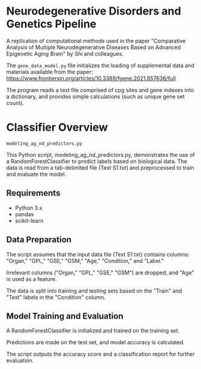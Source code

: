 # Neurodegenerative Disorders and Genetics Pipeline
A replication of computational methods used in the paper "Comparative Analysis of Multiple Neurodegenerative Diseases Based on Advanced Epigenetic Aging Brain" by Shi and colleagues.

The `gene_data_model.py` file initializes the loading of supplemental data and materials available from the paper: https://www.frontiersin.org/articles/10.3389/fgene.2021.657636/full

The program reads a text file comprised of cpg sites and gene indexes into a dictionary, and provides simple calculations (such as unique gene set count).

# Classifier Overview
`modeling_ag_nd_predictors.py`

This Python script, modeling_ag_nd_predictors.py, demonstrates the use of a RandomForestClassifier to predict labels based on biological data. The data is read from a tab-delimited file (Text S1.txt) and preprocessed to train and evaluate the model.

## Requirements
- Python 3.x
- pandas
- scikit-learn

## Data Preparation
The script assumes that the input data file (Text S1.txt) contains columns: "Organ," "GPL," "GSE," "GSM," "Age," "Condition," and "Label."

Irrelevant columns ("Organ," "GPL," "GSE," "GSM") are dropped, and "Age" is used as a feature.

The data is split into training and testing sets based on the "Train" and "Test" labels in the "Condition" column.

## Model Training and Evaluation
A RandomForestClassifier is initialized and trained on the training set.

Predictions are made on the test set, and model accuracy is calculated.

The script outputs the accuracy score and a classification report for further evaluation.
